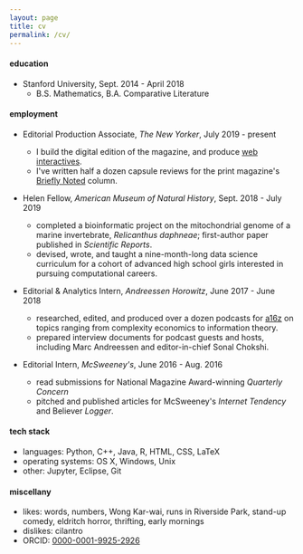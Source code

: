 ```yaml
---
layout: page
title: cv
permalink: /cv/
---
```


#### education
* Stanford University, Sept. 2014 - April 2018
	- B.S. Mathematics, B.A. Comparative Literature

#### employment
* Editorial Production Associate, _The New Yorker_,  July 2019 - present
	- I build the digital edition of the magazine, and produce [web interactives](https://www.newyorker.com/magazine/2020/05/18/thirty-six-thousand-feet-under-the-sea).
	- I've written half a dozen capsule reviews for the print magazine's [Briefly Noted](https://www.newyorker.com/magazine/2020/11/16/the-silence-a-lovers-discourse-a-world-beneath-the-sands-and-grieving) column.

* Helen Fellow, _American Museum of Natural History_, Sept. 2018 - July 2019
	-  completed a bioinformatic project on the mitochondrial genome of a marine invertebrate, _Relicanthus daphneae_; first-author paper published in _Scientific Reports_.
	-  devised, wrote, and taught a nine-month-long data science curriculum for a cohort of advanced high school girls interested in pursuing computational careers. 
* Editorial & Analytics Intern, _Andreessen Horowitz_, June 2017 - June 2018
	-  researched, edited, and produced over a dozen podcasts for [a16z](http://www.a16z.com) on topics ranging from complexity economics to information theory.
	-  prepared interview documents for podcast guests and hosts, including Marc Andreessen and editor-in-chief Sonal Chokshi.
* Editorial Intern, _McSweeney's_, June 2016 - Aug. 2016
	-  read submissions for National Magazine Award-winning _Quarterly Concern_
	-  pitched and published articles for McSweeney's _Internet Tendency_ and Believer _Logger_.

#### tech stack
* languages: Python, C++, Java, R, HTML, CSS, LaTeX
* operating systems: OS X, Windows, Unix
* other: Jupyter, Eclipse, Git


#### miscellany
* likes: words, numbers, Wong Kar-wai, runs in Riverside Park, stand-up comedy, eldritch horror, thrifting, early mornings
* dislikes: cilantro
* ORCID: [0000-0001-9925-2926](https://orcid.org/0000-0001-9925-2926)
